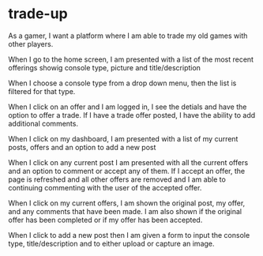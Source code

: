 # trade-up

As a gamer, I want a platform where I am able to trade my old games with other players.

When I go to the home screen, I am presented with a list of the most recent offerings showig console type, picture and title/description

When I choose a console type from a drop down menu, then the list is filtered for that type.

When I click on an offer and I am logged in, I see the detials and have the option to offer a trade.  If I have a trade offer posted, I have the ability to add additional comments.

When I click on my dashboard, I am presented with a list of my current posts, offers and an option to add a new post

When I click on any current post I am presented with all the current offers and an option to comment or accept any of them.  If I accept an offer, the page is refreshed and all other offers are removed and I am able to continuing commenting with the user of the accepted offer.

When I click on my current offers, I am shown the original post, my offer, and any comments that have been made.  I am also shown if the original offer has been completed or if my offer has been accepted.

When I click to add a new post then I am given a form to input the console type, title/description and to either upload or capture an image.  
